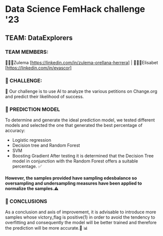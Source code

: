 # Data Science FemHack challenge '23
## TEAM: DataExplorers
### TEAM MEMBERS:
👩🏻‍💻Zulema [https://linkedin.com/in/zulema-orellana-herrera] | 👩🏻‍💻Elisabet [https://linkedin.com/in/evascor]
###  🔎 CHALLENGE:
:mag_right: Our challenge is to use AI to analyze the various petitions on Change.org and predict their likelihood of success.

### :crystal_ball: PREDICTION MODEL 

To determine and generate the ideal prediction model, we tested different models and selected the one that generated the best percentage of accuracy:
- Logistic regression
- Decision tree and Random Forest
- SVM
- Boosting Gradient 
After testing it is determined that the Decision Tree model in conjunction with the Random Forest offers a suitable percentage. ✅
#### However, the samples provided have sampling edesbalance so oversampling and undersampling measures have been applied to normalize the samples.⚠️

###  📢 CONCLUSIONS 
As a conclusion and axis of improvement, it is advisable to introduce more samples whose victory_flag is positive(1) in order to avoid the tendency to overfitting and consequently the model will be better trained and therefore the prediction will be more accurate.🚀 📊
